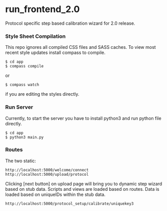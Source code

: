 # run_frontend_2.0
Protocol specific step based calibration wizard for 2.0 release. 

### Style Sheet Compilation
This repo ignores all compiled CSS files and SASS caches. To view most recent style updates install compass to compile.

```
$ cd app
$ compass compile
```
or

```
$ compass watch
```
if you are editing the styles directly.

### Run Server
Currently, to start the server you have to install python3 and run python file directly.

```
$ cd app
$ python3 main.py
```

### Routes
The two static:
```
http://localhost:5000/welcome/connect
http://localhost:5000/upload/protocol
```
Clicking [next button] on upload page will bring you to dynamic step wizard based on stub data. Scripts and views are loaded based on routes. Data is loaded based on uniqueIDs within the stub data.
```
http://localhost:5000/protocol_setup/calibrate/uniquekey3
```

